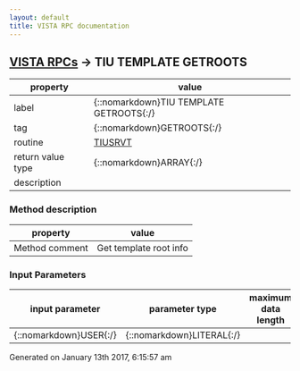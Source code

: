 ```yaml
---
layout: default
title: VISTA RPC documentation
---
```




## [VISTA RPCs](TableOfContent.md) &#8594; TIU TEMPLATE GETROOTS 

 property | value 
--- | --- 
 label | {::nomarkdown}TIU TEMPLATE GETROOTS{:/}
 tag | {::nomarkdown}GETROOTS{:/}
 routine | [TIUSRVT](http://code.osehra.org/dox/Routine_TIUSRVT_source.html)
 return value type | {::nomarkdown}ARRAY{:/}
 description | 


### Method description

 property | value 
 --- | --- 
 Method comment | Get template root info


### Input Parameters

| input parameter | parameter type | maximum data length | required | description | 
| --- | --- | --- | --- | --- | 
| {::nomarkdown}USER{:/} | {::nomarkdown}LITERAL{:/} |  | {::nomarkdown}true{:/} |  | 




 Generated on January 13th 2017, 6:15:57 am